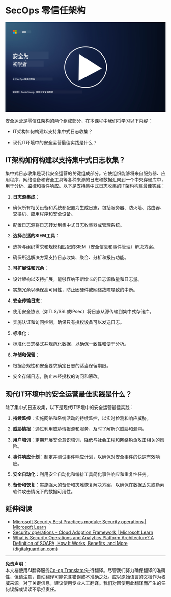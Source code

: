 <!--
CO_OP_TRANSLATOR_METADATA:
{
  "original_hash": "45bbdc114e70936816b0b3e7c40189cf",
  "translation_date": "2025-09-03T17:33:03+00:00",
  "source_file": "4.2 SecOps zero trust architecture.md",
  "language_code": "zh"
}
-->
# SecOps 零信任架构

[![观看视频](../../translated_images/4-2_placeholder.20e2345a0848364aaf73ddda28f676a3d9980843c51a0050774b268037db079d.zh.png)](https://learn-video.azurefd.net/vod/player?id=8a2c36d9-8117-4576-ad5b-787667d13603)

安全运营是零信任架构的两个组成部分，在本课程中我们将学习以下内容：

- IT架构如何构建以支持集中式日志收集？

- 现代IT环境中的安全运营最佳实践是什么？

## IT架构如何构建以支持集中式日志收集？

集中式日志收集是现代安全运营的关键组成部分。它使组织能够将来自服务器、应用程序、网络设备和安全工具等各种来源的日志和数据汇聚到一个中央存储库中，用于分析、监控和事件响应。以下是支持集中式日志收集的IT架构构建最佳实践：

1. **日志源集成**：

- 确保所有相关设备和系统都配置为生成日志，包括服务器、防火墙、路由器、交换机、应用程序和安全设备。

- 配置日志源将日志转发到集中式日志收集器或管理系统。

2. **选择合适的SIEM工具**：

- 选择与组织需求和规模相匹配的SIEM（安全信息和事件管理）解决方案。

- 确保所选解决方案支持日志收集、聚合、分析和报告功能。

3. **可扩展性和冗余**：

- 设计架构以支持扩展，能够容纳不断增长的日志源数量和日志量。

- 实施冗余以确保高可用性，防止因硬件或网络故障导致的中断。

4. **安全传输日志**：

- 使用安全协议（如TLS/SSL或IPsec）将日志从源传输到集中式存储库。

- 实施认证和访问控制，确保只有授权设备可以发送日志。

5. **标准化**：

- 标准化日志格式并规范化数据，以确保一致性和便于分析。

6. **存储和保留**：

- 根据合规性和安全要求确定日志的适当保留期限。

- 安全存储日志，防止未经授权的访问和篡改。

## 现代IT环境中的安全运营最佳实践是什么？

除了集中式日志收集，以下是现代IT环境中的安全运营最佳实践：

1. **持续监控**：实施网络和系统活动的持续监控，以实时检测和响应威胁。

2. **威胁情报**：通过利用威胁情报源和服务，及时了解新兴威胁和漏洞。

3. **用户培训**：定期开展安全意识培训，降低与社会工程和网络钓鱼攻击相关的风险。

4. **事件响应计划**：制定并测试事件响应计划，以确保对安全事件的快速有效响应。

5. **安全自动化**：利用安全自动化和编排工具简化事件响应和重复性任务。

6. **备份和恢复**：实施强大的备份和灾难恢复解决方案，以确保在数据丢失或勒索软件攻击情况下的数据可用性。

## 延伸阅读

- [Microsoft Security Best Practices module: Security operations | Microsoft Learn](https://learn.microsoft.com/security/operations/security-operations-videos-and-decks?WT.mc_id=academic-96948-sayoung)
- [Security operations - Cloud Adoption Framework | Microsoft Learn](https://learn.microsoft.com/azure/cloud-adoption-framework/secure/security-operations?WT.mc_id=academic-96948-sayoung)
- [What is Security Operations and Analytics Platform Architecture? A Definition of SOAPA, How It Works, Benefits, and More (digitalguardian.com)](https://www.digitalguardian.com/blog/what-security-operations-and-analytics-platform-architecture-definition-soapa-how-it-works#:~:text=All%20in%20all%2C%20security%20operations%20and%20analytics%20platform,become%20more%20efficient%20and%20operative%20with%20your%20security.)

---

**免责声明**：  
本文档使用AI翻译服务[Co-op Translator](https://github.com/Azure/co-op-translator)进行翻译。尽管我们努力确保翻译的准确性，但请注意，自动翻译可能包含错误或不准确之处。应以原始语言的文档作为权威来源。对于关键信息，建议使用专业人工翻译。我们对因使用此翻译而产生的任何误解或误读不承担责任。
